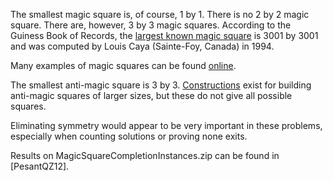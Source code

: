 The smallest magic square is, of course, 1 by 1. There is no 2 by 2 magic square. There are, however, 3 by 3 magic squares. According to the Guiness Book of Records, the [largest known magic square](http://www.recordholders.org/en/records/magic.html) is 3001 by 3001 and was computed by Louis Caya (Sainte-Foy, Canada) in 1994.

Many examples of magic squares can be found [online](http://www.pse.che.tohoku.ac.jp/~msuzuki/MagicSquare.html).

The smallest anti-magic square is 3 by 3. [Constructions](http://www.uwinnipeg.ca/~jcormie/construct.html) exist for building anti-magic squares of larger sizes, but these do not give all possible squares.

Eliminating symmetry would appear to be very important in these problems, especially when counting solutions or proving none exits.

Results on MagicSquareCompletionInstances.zip can be found in [PesantQZ12].
